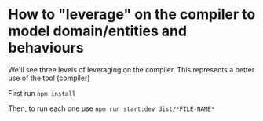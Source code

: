 # How to "leverage" on the compiler to model domain/entities and behaviours

We'll see three levels of leveraging on the compiler. This represents a better use of the tool (compiler)

First run `npm install`

Then, to run each one use `npm run start:dev dist/*FILE-NAME*`
